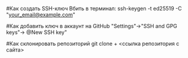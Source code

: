 #Как создать SSH-ключ
Вбить в терминал:
ssh-keygen -t ed25519 -C "your_email@example.com"

#Как добавить ключ в аккаунт на GitHub
"Settings"->"SSH and GPG keys"-> @New SSH key"

#Как склонировать репозиторий
git clone + <ссылка репозитория с сайта>
